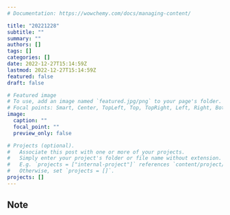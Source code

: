 ```yaml
---
# Documentation: https://wowchemy.com/docs/managing-content/

title: "20221228"
subtitle: ""
summary: ""
authors: []
tags: []
categories: []
date: 2022-12-27T15:14:59Z
lastmod: 2022-12-27T15:14:59Z
featured: false
draft: false

# Featured image
# To use, add an image named `featured.jpg/png` to your page's folder.
# Focal points: Smart, Center, TopLeft, Top, TopRight, Left, Right, BottomLeft, Bottom, BottomRight.
image:
  caption: ""
  focal_point: ""
  preview_only: false

# Projects (optional).
#   Associate this post with one or more of your projects.
#   Simply enter your project's folder or file name without extension.
#   E.g. `projects = ["internal-project"]` references `content/project/deep-learning/index.md`.
#   Otherwise, set `projects = []`.
projects: []
---
```


## Note

